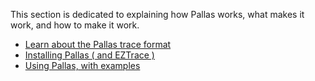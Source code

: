 This section is dedicated to explaining how Pallas works, what makes it work, and how to make it work.
- [Learn about the Pallas trace format](01-presentation.md)
- [Installing Pallas ( and EZTrace )](02-installing-pallas.md)
- [Using Pallas, with examples](03-tracing-examples.md)